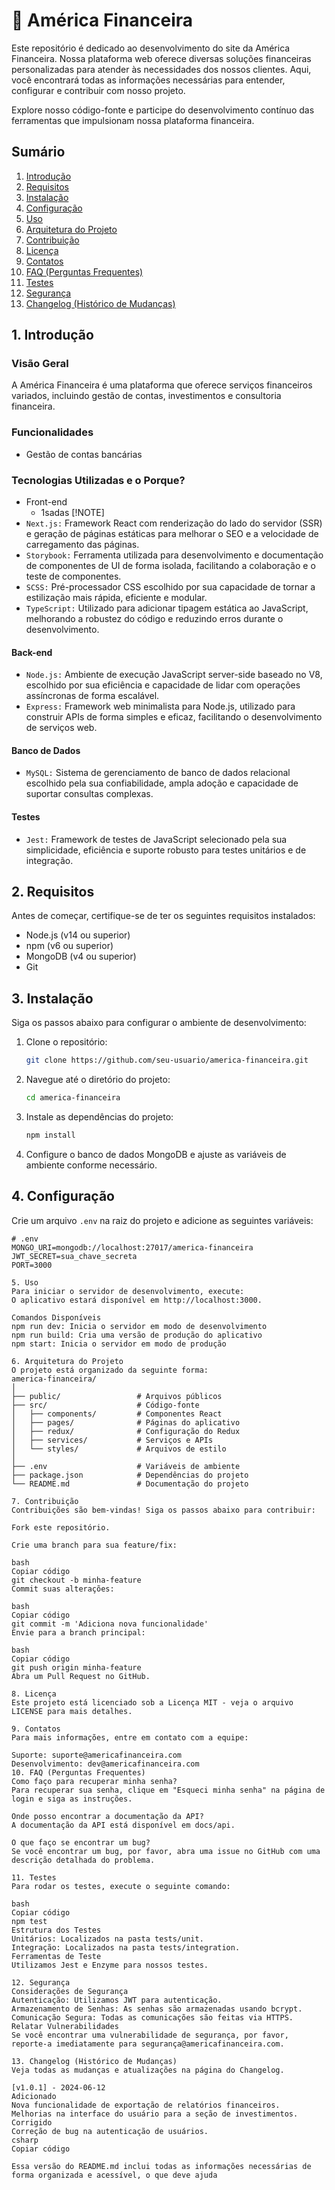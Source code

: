 # 💼 América Financeira

Este repositório é dedicado ao desenvolvimento do site da América Financeira. Nossa plataforma web oferece diversas soluções financeiras personalizadas para atender às necessidades dos nossos clientes. Aqui, você encontrará todas as informações necessárias para entender, configurar e contribuir com nosso projeto.

Explore nosso código-fonte e participe do desenvolvimento contínuo das ferramentas que impulsionam nossa plataforma financeira.

## Sumário

1. [Introdução](#1-introdução)
2. [Requisitos](#2-requisitos)
3. [Instalação](#3-instalação)
4. [Configuração](#4-configuração)
5. [Uso](#5-uso)
6. [Arquitetura do Projeto](#6-arquitetura-do-projeto)
7. [Contribuição](#7-contribuição)
8. [Licença](#8-licença)
9. [Contatos](#9-contatos)
10. [FAQ (Perguntas Frequentes)](#10-faq-perguntas-frequentes)
11. [Testes](#11-testes)
12. [Segurança](#12-segurança)
13. [Changelog (Histórico de Mudanças)](#13-changelog-histórico-de-mudanças)
    
## 1. Introdução

### Visão Geral

A América Financeira é uma plataforma que oferece serviços financeiros variados, incluindo gestão de contas, investimentos e consultoria financeira.

### Funcionalidades

- Gestão de contas bancárias

### Tecnologias Utilizadas e o Porque?

- Front-end
    -  1sadas 
[!NOTE]
- ```Next.js:``` Framework React com renderização do lado do servidor (SSR) e geração de páginas estáticas para melhorar o SEO e a velocidade de carregamento das páginas.
- ```Storybook:``` Ferramenta utilizada para desenvolvimento e documentação de componentes de UI de forma isolada, facilitando a colaboração e o teste de componentes.
- ```SCSS:``` Pré-processador CSS escolhido por sua capacidade de tornar a estilização mais rápida, eficiente e modular.
- ```TypeScript:``` Utilizado para adicionar tipagem estática ao JavaScript, melhorando a robustez do código e reduzindo erros durante o desenvolvimento.

#### Back-end

- ```Node.js:``` Ambiente de execução JavaScript server-side baseado no V8, escolhido por sua eficiência e capacidade de lidar com operações assíncronas de forma escalável.
- ```Express:``` Framework web minimalista para Node.js, utilizado para construir APIs de forma simples e eficaz, facilitando o desenvolvimento de serviços web.

#### Banco de Dados

- ```MySQL:``` Sistema de gerenciamento de banco de dados relacional escolhido pela sua confiabilidade, ampla adoção e capacidade de suportar consultas complexas.

#### Testes

- ```Jest:``` Framework de testes de JavaScript selecionado pela sua simplicidade, eficiência e suporte robusto para testes unitários e de integração.

## 2. Requisitos

Antes de começar, certifique-se de ter os seguintes requisitos instalados:

- Node.js (v14 ou superior)
- npm (v6 ou superior)
- MongoDB (v4 ou superior)
- Git

## 3. Instalação

Siga os passos abaixo para configurar o ambiente de desenvolvimento:

1. Clone o repositório:
    ```bash
    git clone https://github.com/seu-usuario/america-financeira.git
    ```

2. Navegue até o diretório do projeto:
    ```bash
    cd america-financeira
    ```

3. Instale as dependências do projeto:
    ```bash
    npm install
    ```

4. Configure o banco de dados MongoDB e ajuste as variáveis de ambiente conforme necessário.

## 4. Configuração

Crie um arquivo `.env` na raiz do projeto e adicione as seguintes variáveis:

```env
# .env
MONGO_URI=mongodb://localhost:27017/america-financeira
JWT_SECRET=sua_chave_secreta
PORT=3000

5. Uso
Para iniciar o servidor de desenvolvimento, execute:
O aplicativo estará disponível em http://localhost:3000.

Comandos Disponíveis
npm run dev: Inicia o servidor em modo de desenvolvimento
npm run build: Cria uma versão de produção do aplicativo
npm start: Inicia o servidor em modo de produção

6. Arquitetura do Projeto
O projeto está organizado da seguinte forma:
america-financeira/
│
├── public/                 # Arquivos públicos
├── src/                    # Código-fonte
│   ├── components/         # Componentes React
│   ├── pages/              # Páginas do aplicativo
│   ├── redux/              # Configuração do Redux
│   ├── services/           # Serviços e APIs
│   └── styles/             # Arquivos de estilo
│
├── .env                    # Variáveis de ambiente
├── package.json            # Dependências do projeto
└── README.md               # Documentação do projeto

7. Contribuição
Contribuições são bem-vindas! Siga os passos abaixo para contribuir:

Fork este repositório.

Crie uma branch para sua feature/fix:

bash
Copiar código
git checkout -b minha-feature
Commit suas alterações:

bash
Copiar código
git commit -m 'Adiciona nova funcionalidade'
Envie para a branch principal:

bash
Copiar código
git push origin minha-feature
Abra um Pull Request no GitHub.

8. Licença
Este projeto está licenciado sob a Licença MIT - veja o arquivo LICENSE para mais detalhes.

9. Contatos
Para mais informações, entre em contato com a equipe:

Suporte: suporte@americafinanceira.com
Desenvolvimento: dev@americafinanceira.com
10. FAQ (Perguntas Frequentes)
Como faço para recuperar minha senha?
Para recuperar sua senha, clique em "Esqueci minha senha" na página de login e siga as instruções.

Onde posso encontrar a documentação da API?
A documentação da API está disponível em docs/api.

O que faço se encontrar um bug?
Se você encontrar um bug, por favor, abra uma issue no GitHub com uma descrição detalhada do problema.

11. Testes
Para rodar os testes, execute o seguinte comando:

bash
Copiar código
npm test
Estrutura dos Testes
Unitários: Localizados na pasta tests/unit.
Integração: Localizados na pasta tests/integration.
Ferramentas de Teste
Utilizamos Jest e Enzyme para nossos testes.

12. Segurança
Considerações de Segurança
Autenticação: Utilizamos JWT para autenticação.
Armazenamento de Senhas: As senhas são armazenadas usando bcrypt.
Comunicação Segura: Todas as comunicações são feitas via HTTPS.
Relatar Vulnerabilidades
Se você encontrar uma vulnerabilidade de segurança, por favor, reporte-a imediatamente para segurança@americafinanceira.com.

13. Changelog (Histórico de Mudanças)
Veja todas as mudanças e atualizações na página do Changelog.

[v1.0.1] - 2024-06-12
Adicionado
Nova funcionalidade de exportação de relatórios financeiros.
Melhorias na interface do usuário para a seção de investimentos.
Corrigido
Correção de bug na autenticação de usuários.
csharp
Copiar código

Essa versão do README.md inclui todas as informações necessárias de forma organizada e acessível, o que deve ajuda
